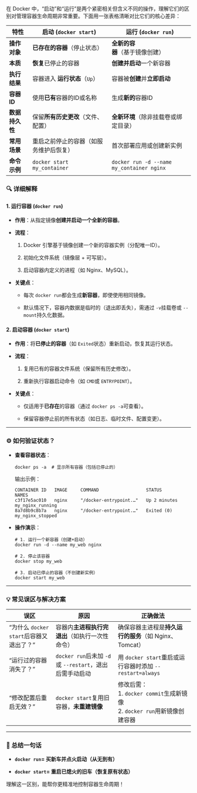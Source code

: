 在 Docker 中，“启动”和“运行”是两个紧密相关但含义不同的操作，理解它们的区别对管理容器生命周期非常重要。下面用一张表格清晰对比它们的核心差异：

| ​**​特性​**​    | ​**​启动 (`docker start`)​**​ | ​**​运行 (`docker run`)​**​                 |
| ------------- | --------------------------- | ----------------------------------------- |
| ​**​操作对象​**​  | ​**​已存在的容器​**​（停止状态）        | ​**​全新的容器​**​（基于镜像创建）                     |
| ​**​本质​**​    | ​**​恢复​**​已停止的容器            | ​**​创建并启动​**​一个新容器                        |
| ​**​执行结果​**​  | 容器进入 ​**​运行状态​**​（`Up`）     | 容器被​**​创建​**​并​**​立即启动​**​                |
| ​**​容器ID​**​  | 使用​**​已有​**​容器的ID或名称        | 生成​**​新的​**​容器ID                          |
| ​**​数据持久性​**​ | 保留​**​所有历史更改​**​（文件、配置）     | ​**​全新环境​**​（除非挂载卷或绑定目录）                  |
| ​**​常用场景​**​  | 重启之前停止的容器（如服务维护后恢复）         | 首次部署应用或创建新实例                              |
| ​**​命令示例​**​  | `docker start my_container` | `docker run -d --name my_container nginx` |

### 🔍 详细解释

#### 1. ​**​运行容器 (`docker run`)​**​

- ​**​作用​**​：从指定镜像​**​创建并启动一个全新的容器​**​。
    
- ​**​流程​**​：
    
    1. Docker 引擎基于镜像创建一个新的容器实例（分配唯一ID）。
        
    2. 初始化文件系统（镜像层 + 可写层）。
        
    3. 启动容器内定义的进程（如 Nginx、MySQL）。
        
    
- ​**​关键点​**​：
    
    - 每次 `docker run`都会生成​**​新容器​**​，即使使用相同镜像。
        
    - 默认情况下，容器内数据是临时的（退出即丢失），需通过 `-v`挂载卷或 `--mount`持久化数据。
        
    

#### 2. ​**​启动容器 (`docker start`)​**​

- ​**​作用​**​：将​**​已停止的容器​**​（如 `Exited`状态）重新启动，恢复其运行状态。
    
- ​**​流程​**​：
    
    1. 复用已有的容器文件系统（保留所有历史修改）。
        
    2. 重新执行容器启动命令（如 `CMD`或 `ENTRYPOINT`）。
        
    
- ​**​关键点​**​：
    
    - 仅适用于​**​已存在​**​的容器（通过 `docker ps -a`可查看）。
        
    - 保留容器停止前的所有状态（如日志、临时文件、配置变更）。
        
    

---

### ⚙️ 如何验证状态？

- ​**​查看容器状态​**​：
    
    ```
    docker ps -a  # 显示所有容器（包括已停止的）
    ```
    
    输出示例：
    
    ```
    CONTAINER ID   IMAGE     COMMAND                  STATUS        NAMES
    c3f17e5ac010   nginx     "/docker-entrypoint.…"   Up 2 minutes  my_nginx_running
    8a7d8b9c8b7a   nginx     "/docker-entrypoint.…"   Exited (0)    my_nginx_stopped
    ```
    
- ​**​操作演示​**​：
    
    ```
    # 1. 运行一个新容器（创建+启动）
    docker run -d --name my_web nginx
    
    # 2. 停止该容器
    docker stop my_web
    
    # 3. 启动已停止的容器（不创建新实例）
    docker start my_web
    ```
    

---

### 💡 常见误区与解决方案

|误区|原因|正确做法|
|---|---|---|
|“为什么 `docker start`后容器又退出了？”|容器内​**​主进程执行完退出​**​（如执行一次性命令）|确保容器主进程是​**​持久运行的服务​**​（如 Nginx、Tomcat）|
|“运行过的容器消失了？”|`docker run`后未加 `-d`或 `--restart`，退出后需手动启动|用 `docker start`重启或运行容器时添加 `--restart=always`|
|“修改配置后重启无效？”|`docker start`复用旧容器，​**​未重建镜像​**​|修改后需：  <br>1. `docker commit`生成新镜像  <br>2. `docker run`用新镜像创建容器|

---

### 💎 总结一句话

- ​**​`docker run`= 买新车并点火启动（从无到有）​**​
    
- ​**​`docker start`= 重启已熄火的旧车（恢复原有状态）​**​
    

理解这一区别，能帮你更精准地控制容器生命周期！